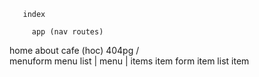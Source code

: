 

       index
         
         app (nav routes)

 home  about  cafe (hoc)  404pg
               /\
       menuform   menu list
                     | 
                    menu
                     |
                     items
              item form item list
                            item